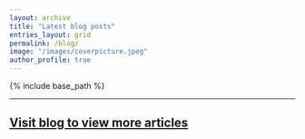 ```yaml
---
layout: archive
title: "Latest blog posts"
entries_layout: grid
permalink: /blog/
image: "/images/coverpicture.jpeg"
author_profile: true
---
```


{% include base_path %}

<div id="retainable-rss-embed" 
data-rss="https://medium.com/feed/@kkrao"
data-maxcols="3" 
data-layout="grid" 
data-poststyle="inline" 
data-readmore="Read the rest" 
data-buttonclass="btn btn-primary" 
data-offset="-100"></div>

<script src="https://www.retainable.io/assets/retainable/rss-embed/retainable-rss-embed.js"></script>

___

## <a href="https://medium.com/@kkrao" target="_blank">Visit blog to view more articles</a>
